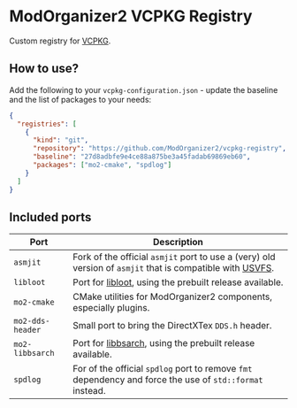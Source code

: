 # ModOrganizer2 VCPKG Registry

Custom registry for [VCPKG](https://github.com/microsoft/vcpkg/).

## How to use?

Add the following to your `vcpkg-configuration.json` - update the baseline and the list
of packages to your needs:

```json
{
  "registries": [
    {
      "kind": "git",
      "repository": "https://github.com/ModOrganizer2/vcpkg-registry",
      "baseline": "27d8adbfe9e4ce88a875be3a45fadab69869eb60",
      "packages": ["mo2-cmake", "spdlog"]
    }
  ]
}
```

## Included ports

| Port          | Description          |
| ------------- | -------------------- |
|`asmjit` | Fork of the official `asmjit` port to use a (very) old version of `asmjit` that is compatible with [USVFS](https://github.com/ModOrganizer2/usvfs). |
| `libloot` | Port for [libloot](https://github.com/loot/libloot), using the prebuilt release available. |
| `mo2-cmake` | CMake utilities for ModOrganizer2 components, especially plugins. |
| `mo2-dds-header` | Small port to bring the DirectXTex `DDS.h` header. |
| `mo2-libbsarch` | Port for [libbsarch](https://github.com/ModOrganizer2/libbarch), using the prebuilt release available. |
| `spdlog` | For of the official `spdlog` port to remove `fmt` dependency and force the use of `std::format` instead. |
